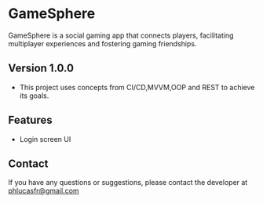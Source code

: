 # GameSphere
GameSphere is a social gaming app that connects players, facilitating multiplayer experiences and fostering gaming friendships.

## Version 1.0.0
- This project uses concepts from CI/CD,MVVM,OOP and REST to achieve its goals.

## Features
- Login screen UI
## Contact

If you have any questions or suggestions, please contact the developer at phlucasfr@gmail.com
